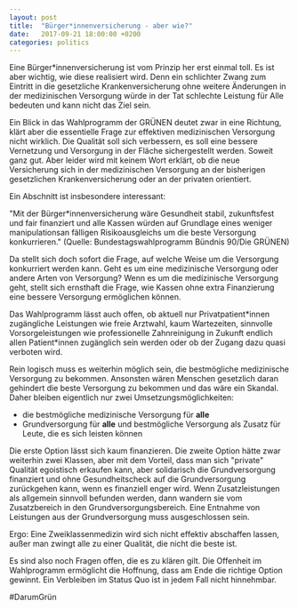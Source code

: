 ```yaml
---
layout: post
title:  "Bürger*innenversicherung - aber wie?"
date:   2017-09-21 18:00:00 +0200
categories: politics
---
```


Eine Bürger*innenversicherung ist vom Prinzip her erst einmal toll. Es ist aber
wichtig, wie diese realisiert wird. Denn ein schlichter Zwang zum Eintritt in
die gesetzliche Krankenversicherung ohne weitere Änderungen in der medizinischen
Versorgung würde in der Tat schlechte Leistung für Alle bedeuten und kann
nicht das Ziel sein.

Ein Blick in das Wahlprogramm der GRÜNEN deutet zwar in eine Richtung, klärt
aber die essentielle Frage zur effektiven medizinischen Versorgung nicht wirklich.
Die Qualität soll sich verbessern, es soll eine bessere Vernetzung und Versorgung
in der Fläche sichergestellt werden. Soweit ganz gut. Aber leider wird mit keinem
Wort erklärt, ob die neue Versicherung sich in der medizinischen Versorgung
an der bisherigen gesetzlichen Krankenversicherung oder an der privaten orientiert.

Ein Abschnitt ist insbesondere interessant:

"Mit der Bürger\*innenversicherung wäre Gesundheit stabil, zukunftsfest und 
fair finanziert und alle  Kassen  würden  auf  Grundlage  eines  weniger 
manipulationsan fälligen Risikoausgleichs um die beste Versorgung konkurrieren."
(Quelle: Bundestagswahlprogramm Bündnis 90/Die GRÜNEN)

Da stellt sich doch sofort die Frage, auf welche Weise um die Versorgung
konkurriert werden kann. Geht es um eine medizinische Versorgung oder andere
Arten von Versorgung? Wenn es um die medizinische Versorgung geht, stellt
sich ernsthaft die Frage, wie Kassen ohne extra Finanzierung eine bessere
Versorgung ermöglichen können. 

Das Wahlprogramm lässt auch offen, ob aktuell nur Privatpatient\*innen zugängliche
Leistungen wie freie Arztwahl, kaum Wartezeiten, sinnvolle Vorsorgeleistungen wie 
professionelle Zahnreinigung in Zukunft endlich allen Patient\*innen zugänglich
sein werden oder ob der Zugang dazu quasi verboten wird.

Rein logisch muss es weiterhin möglich sein, die bestmögliche medizinische
Versorgung zu bekommen. Ansonsten wären Menschen gesetzlich daran gehindert die
beste Versorgung zu bekommen und das wäre ein Skandal. Daher bleiben eigentlich
nur zwei Umsetzungsmöglichkeiten:

- die bestmögliche medizinische Versorgung für **alle**
- Grundversorgung für **alle** und bestmögliche Versorgung als Zusatz für Leute,
  die es sich leisten können

Die erste Option lässt sich kaum finanzieren.
Die zweite Option hätte zwar weiterhin zwei Klassen, aber mit dem Vorteil, dass
man sich "private" Qualität egoistisch erkaufen kann, aber solidarisch die Grundversorgung
finanziert und ohne Gesundheitscheck auf die Grundversorgung zurückgehen kann, 
wenn es finanziell enger wird. Wenn Zusatzleistungen als allgemein sinnvoll
befunden werden, dann wandern sie vom Zusatzbereich in den Grundversorgungsbereich.
Eine Entnahme von Leistungen aus der Grundversorgung muss ausgeschlossen sein.

Ergo: Eine Zweiklassenmedizin wird sich nicht effektiv abschaffen lassen, außer
man zwingt alle zu einer Qualität, die nicht die beste ist.

Es sind also noch Fragen offen, die es zu klären gilt. Die Offenheit im Wahlprogramm
ermöglicht die Hoffnung, dass am Ende die richtige Option gewinnt. Ein Verbleiben
im Status Quo ist in jedem Fall nicht hinnehmbar.

#DarumGrün
